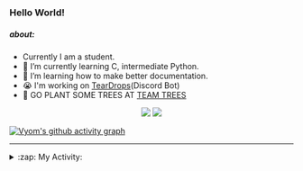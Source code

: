### Hello World!

##### about:
- Currently I am a student.
- 🌱 I’m currently learning C, intermediate Python.
- 🌱 I’m learning how to make better documentation.
- 😭 I'm working on [TearDrops](https://github.com/Vyvy-vi/TearDrops)(Discord Bot)
- 🌱 GO PLANT SOME TREES AT [TEAM TREES](https://teamtrees.org/)

<p align="center">
  <a href="https://twitter.com/Vyvy_viM"><img target="_blank" src="https://img.shields.io/badge/twitter%20@Vyvy_viM-0D95E8?style=for-the-badge&logo=twitter&logoColor=white"/></a> 
  <a href="https://vyvy-vi.github.io/portfolio"><img target="_blank" src="https://img.shields.io/badge/-I%27m_craving_for_open_source-green?style=for-the-badge&logo=github&logoColor=black"/></a> 
</p>

[![Vyom's github activity graph](https://activity-graph.herokuapp.com/graph?username=Vyvy-vi)](https://github.com/ashutosh00710/github-readme-activity-graph)

---
<details>
  <summary>:zap: My Activity:</summary>
  
<!--START_SECTION:waka-->
**I'm a Night 🦉** 

```text
🌞 Morning    27 commits     █░░░░░░░░░░░░░░░░░░░░░░░░   4.7% 
🌆 Daytime    164 commits    ███████░░░░░░░░░░░░░░░░░░   28.52% 
🌃 Evening    241 commits    ██████████░░░░░░░░░░░░░░░   41.91% 
🌙 Night      143 commits    ██████░░░░░░░░░░░░░░░░░░░   24.87%

```
📅 **I'm Most Productive on Thursday** 

```text
Monday       89 commits     ███░░░░░░░░░░░░░░░░░░░░░░   15.48% 
Tuesday      96 commits     ████░░░░░░░░░░░░░░░░░░░░░   16.7% 
Wednesday    81 commits     ███░░░░░░░░░░░░░░░░░░░░░░   14.09% 
Thursday     111 commits    ████░░░░░░░░░░░░░░░░░░░░░   19.3% 
Friday       32 commits     █░░░░░░░░░░░░░░░░░░░░░░░░   5.57% 
Saturday     77 commits     ███░░░░░░░░░░░░░░░░░░░░░░   13.39% 
Sunday       89 commits     ███░░░░░░░░░░░░░░░░░░░░░░   15.48%

```


📊 **This Week I Spent My Time On** 

```text
🔥 Editors: 
Vim                      5 hrs 49 mins       █████████████████████████   100.0%

🐱‍💻 Projects: 
TEC-Discord-Automation   2 hrs 21 mins       ██████████░░░░░░░░░░░░░░░   40.5% 
Praise-Bot-Discord       1 hr 15 mins        █████░░░░░░░░░░░░░░░░░░░░   21.51% 
Unknown Project          56 mins             ████░░░░░░░░░░░░░░░░░░░░░   16.14% 
Shephard-bot             56 mins             ████░░░░░░░░░░░░░░░░░░░░░   16.11% 
portfolio                13 mins             █░░░░░░░░░░░░░░░░░░░░░░░░   4.0%

```


 Last Updated on 22/06/2021
<!--END_SECTION:waka-->
</details>
